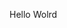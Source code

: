Hello Wolrd
































































































































































































































































































































































































































































































































































































































































































































































































































































































































































































































































































































































































































































































































































































































































































































































































































































































































































































































































































































































































































































































































































































































































































































































































































































































































































































































































































































































































































































































































































